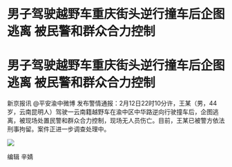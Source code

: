 # 男子驾驶越野车重庆街头逆行撞车后企图逃离 被民警和群众合力控制

# 男子驾驶越野车重庆街头逆行撞车后企图逃离 被民警和群众合力控制

新京报讯 @平安渝中微博
发布警情通报：2月12日22时10分许，王某（男，44岁，云南昆明人）驾驶一云南籍越野车在渝中区中华路逆向行驶撞车后，企图逃离，被现场处置民警和群众合力控制，现场无人员伤亡。目前，王某已被警方依法刑事拘留。案件正进一步调查处理中。

![](https://inews.gtimg.com/om_bt/OQBqlPzU5coXQgOoa8CJXr9o8g3W-j7ILJac4V8vijTqkAA/1000)

编辑 辛婧

